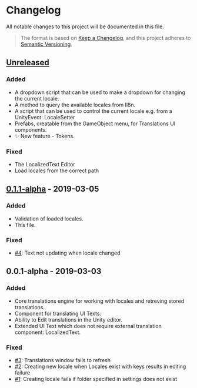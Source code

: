 # Changelog
All notable changes to this project will be documented in this file.

>The format is based on [Keep a Changelog](https://keepachangelog.com/en/1.0.0/),
and this project adheres to [Semantic Versioning](https://semver.org/spec/v2.0.0.html).

## [Unreleased]

### Added

- A dropdown script that can be used to make a dropdown for changing the current locale.
- A method to query the available locales from Il8n.
- A script that can be used to control the current locale e.g. from a UnityEvent: LocaleSetter
- Prefabs, creatable from the GameObject menu, for Translations UI components.
- ✨ New feature - Tokens.

### Fixed

- The LocalizedText Editor
- Load locales from the correct path

## [0.1.1-alpha] - 2019-03-05

### Added

- Validation of loaded locales.
- This file.

### Fixed

- [#4]: Text not updating when locale changed

[#4]: https://github.com/ettmetal/Translations/issues/4

## 0.0.1-alpha - 2019-03-03

### Added

- Core translations engine for working with locales and retreving stored translations.
- Component for translating UI Texts.
- Ability to Edit translations in the Unity editor.
- Extended UI Text which does not require external translation component: LocalizedText.

### Fixed

- [#3]: Translations window fails to refresh
- [#2]: Creating new locale when Locales exist with keys results in editing failure
- [#1]: Creating locale fails if folder specified in settings does not exist

[#3]: https://github.com/ettmetal/Translations/issues/3
[#2]: https://github.com/ettmetal/Translations/issues/2
[#1]: https://github.com/ettmetal/Translations/issues/1

[Unreleased]: https://github.com/ettmetal/Translations/compare/v0.1.1-alpha...HEAD
[0.1.1-alpha]: https://github.com/ettmetal/Translations/compare/v0.1.0-alpha...v0.1.1-alpha
